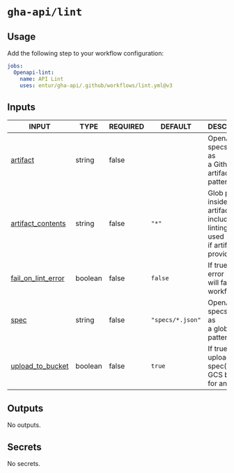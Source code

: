# `gha-api/lint`

## Usage

Add the following step to your workflow configuration:

```yml
jobs:
  Openapi-lint:
    name: API Lint
    uses: entur/gha-api/.github/workflows/lint.yml@v3
```

## Inputs

<!-- AUTO-DOC-INPUT:START - Do not remove or modify this section -->

| INPUT                                                                                  | TYPE    | REQUIRED | DEFAULT          | DESCRIPTION                                                                                     |
| -------------------------------------------------------------------------------------- | ------- | -------- | ---------------- | ----------------------------------------------------------------------------------------------- |
| <a name="input_artifact"></a>[artifact](#input_artifact)                               | string  | false    |                  | OpenAPI specs to lint, as <br>a Github artifact glob pattern.                                   |
| <a name="input_artifact_contents"></a>[artifact_contents](#input_artifact_contents)    | string  | false    | `"*"`            | Glob pattern inside artifacts to <br>include in linting, only used <br>if artifact is provided. |
| <a name="input_fail_on_lint_error"></a>[fail_on_lint_error](#input_fail_on_lint_error) | boolean | false    | `false`          | If true, a lint error <br>will fail the workflow.                                               |
| <a name="input_spec"></a>[spec](#input_spec)                                           | string  | false    | `"specs/*.json"` | OpenAPI specs to lint, as <br>a glob pattern.                                                   |
| <a name="input_upload_to_bucket"></a>[upload_to_bucket](#input_upload_to_bucket)       | boolean | false    | `true`           | If true, will upload the <br>spec(s) to a GCS bucket <br>for analytics.                         |

<!-- AUTO-DOC-INPUT:END -->

## Outputs

<!-- AUTO-DOC-OUTPUT:START - Do not remove or modify this section -->

No outputs.

<!-- AUTO-DOC-OUTPUT:END -->

## Secrets

<!-- AUTO-DOC-SECRETS:START - Do not remove or modify this section -->

No secrets.

<!-- AUTO-DOC-SECRETS:END -->

